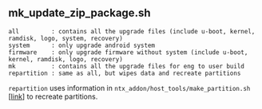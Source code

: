 ## mk_update_zip_package.sh

```
all         : contains all the upgrade files (include u-boot, kernel, ramdisk, logo, system, recovery)
system      : only upgrade android system
firmware    : only upgrade firmware without system (include u-boot, kernel, ramdisk, logo, recovery)
mk          : contains all the upgrade files for eng to user build
repartition : same as all, but wipes data and recreate partitions
```

`repartition` uses information in `ntx_addon/host_tools/make_partition.sh` [[link](https://github.com/rbx-rdm/pp1/blob/ba42f8f64bf320ee012e66900d6b4889a88f2383/ntx_addon/host_tools/make_partition.sh#L37)] to recreate partitions.
